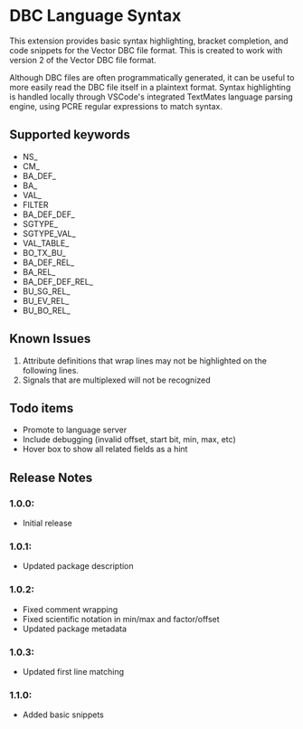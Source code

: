 # DBC Language Syntax

This extension provides basic syntax highlighting, bracket completion, and code snippets 
for the Vector DBC file format. This is created to work with version 2 of the Vector 
DBC file format.

Although DBC files are often programmatically generated, it can be useful to
more easily read the DBC file itself in a plaintext format. 
Syntax highlighting is handled locally through VSCode's 
integrated TextMates language parsing engine, using PCRE regular 
expressions to match syntax. 

## Supported keywords
- NS_ 
- CM_
- BA_DEF_
- BA_
- VAL_
- FILTER
- BA_DEF_DEF_
- SGTYPE_
- SGTYPE_VAL_
- VAL_TABLE_
- BO_TX_BU_
- BA_DEF_REL_
- BA_REL_
- BA_DEF_DEF_REL_
- BU_SG_REL_
- BU_EV_REL_
- BU_BO_REL_

## Known Issues

1. Attribute definitions that wrap lines may not be highlighted on the following
   lines. 
1. Signals that are multiplexed will not be recognized

## Todo items
- Promote to language server
- Include debugging (invalid offset, start bit, min, max, etc)
- Hover box to show all related fields as a hint

## Release Notes

### 1.0.0: 
- Initial release

### 1.0.1:
- Updated package description

### 1.0.2:
- Fixed comment wrapping
- Fixed scientific notation in min/max and factor/offset
- Updated package metadata

### 1.0.3:
- Updated first line matching

### 1.1.0:
- Added basic snippets
